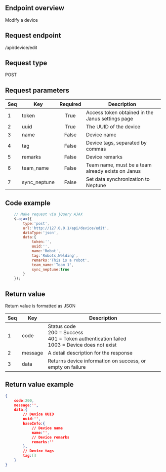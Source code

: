 ## Endpoint overview

Modify a device

## Request endpoint

/api/device/edit

## Request type

POST

## Request parameters

Seq | Key          | Required | Description
--- | ------------ | :------: | -------------------------------------------------
1   | token        | True     | Access token obtained in the Janus settings page
2   | uuid         | True     | The UUID of the device
3   | name         | False    | Device name
4   | tag          | False    | Device tags, separated by commas
5   | remarks      | False    | Device remarks
6   | team_name    | False    | Team name, must be a team already exists on Janus
7   | sync_neptune | False    | Set data synchronization to Neptune

## Code example

``` JavaScript
    // Make request via jQuery AJAX
    $.ajax({
        type:'post',
        url:'http://127.0.0.1/api/device/edit',
        dataType:'json',
        data:{
            token:'',
            uuid:'',
            name:'Robot',
            tag:'Robots,Welding',
            remarks:'This is a robot',
            team_name:'Team 1',
            sync_neptune:true
        }
    });

```

## Return value

Return value is formatted as JSON

Seq | Key     | Description
--- | ------- | -----------------------------------------------------------------------------------------------------
1   | code    | Status code<br>200 = Success<br/>401 = Token authentication failed<br/>1003 = Device does not exist
2   | message | A detail description for the response
3   | data    | Returns device information on success, or empty on failure

## Return value example

``` JSON
{
    code:200,
    message:'',
    data:{
        // Device UUID
        uuid:'', 
        baseInfo:{
            // Device name
            name:'',
            // Device remarks
            remarks:''
        },
        // Device tags
        tag:[]
    }
}
```

